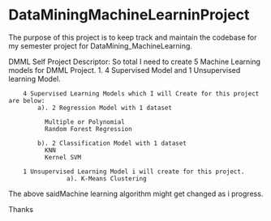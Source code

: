 # DataMiningMachineLearninProject
The purpose of this project is to keep track and maintain the codebase for my semester project for DataMining_MachineLearning.

DMML Self Project Descriptor:
	So total I need to create 5 Machine Learning models for DMML Project.
	 1. 4 Supervised Model and 1 Unsupervised learning Model.
	 
		4 Supervised Learning Models which I will Create for this project are below:	
			a). 2 Regression Model with 1 dataset
							
			  Multiple or Polynomial
			  Random Forest Regression
								
			b). 2 Classification Model with 1 dataset 
			  KNN
			  Kernel SVM
				
		1 Unsupervised Learning Model i will create for this project.
            		a). K-Means Clustering
          
The above saidMachine learning algorithm might get changed as i progress.

Thanks
